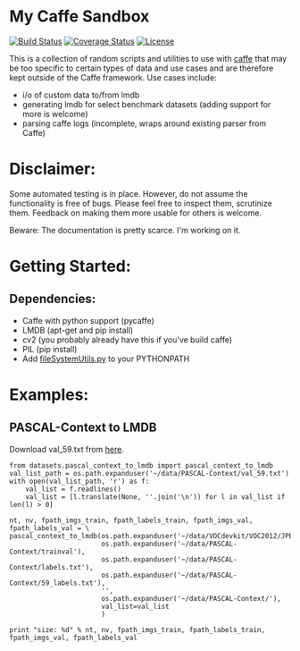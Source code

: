 # My Caffe Sandbox

[![Build Status](https://travis-ci.org/kashefy/caffe_sandbox.svg?branch=master)](https://travis-ci.org/kashefy/caffe_sandbox)
[![Coverage Status](https://coveralls.io/repos/kashefy/caffe_sandbox/badge.svg?branch=master&service=github)](https://coveralls.io/github/kashefy/caffe_sandbox?branch=master)
[![License](https://img.shields.io/badge/license-BSD-blue.svg)](LICENSE)

This is a collection of random scripts and utilities to use with [caffe](http://caffe.berkeleyvision.org/) that may be too specific to certain types of data and use cases and are therefore kept outside of the Caffe framework.
Use cases include:
* i/o of custom data to/from lmdb
* generating lmdb for select benchmark datasets (adding support for more is welcome)
* parsing caffe logs (incomplete, wraps around existing parser from Caffe)

# Disclaimer:
Some automated testing is in place. However, do not assume the functionality is free of bugs. Please feel free to inspect them, scrutinize them. Feedback on making them more usable for others is welcome.

Beware: The documentation is pretty scarce. I'm working on it.

# Getting Started:

## Dependencies:
* Caffe with python support (pycaffe)
* LMDB (apt-get and pip install)
* cv2 (you probably already have this if you've build caffe)
* PIL (pip install)
* Add [fileSystemUtils.py](https://gist.github.com/kashefy/2c098bd356dea090001e#file-filesystemutils-py) to your PYTHONPATH

# Examples:

## PASCAL-Context to LMDB

Download val_59.txt from [here](https://gist.github.com/kashefy/78415dd397accb47872a/raw/761b280d6de022958f8f8c9bc64fa56432124cb2/val_59.txt).

    from datasets.pascal_context_to_lmdb import pascal_context_to_lmdb
    val_list_path = os.path.expanduser('~/data/PASCAL-Context/val_59.txt')
    with open(val_list_path, 'r') as f:
        val_list = f.readlines()
        val_list = [l.translate(None, ''.join('\n')) for l in val_list if len(l) > 0]
    
    nt, nv, fpath_imgs_train, fpath_labels_train, fpath_imgs_val, fpath_labels_val = \
    pascal_context_to_lmdb(os.path.expanduser('~/data/VOCdevkit/VOC2012/JPEGImages'),
                           os.path.expanduser('~/data/PASCAL-Context/trainval'),
                           os.path.expanduser('~/data/PASCAL-Context/labels.txt'),
                           os.path.expanduser('~/data/PASCAL-Context/59_labels.txt'),
                           '',
                           os.path.expanduser('~/data/PASCAL-Context/'),
                           val_list=val_list
                           )
    
    print "size: %d" % nt, nv, fpath_imgs_train, fpath_labels_train, fpath_imgs_val, fpath_labels_val
